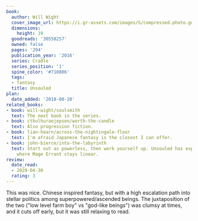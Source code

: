 ```yaml
---
book:
  author: Will Wight
  cover_image_url: https://i.gr-assets.com/images/S/compressed.photo.goodreads.com/books/1465881128l/30558257._SY475_.jpg
  dimensions:
    height: 19
  goodreads: '30558257'
  owned: false
  pages: '294'
  publication_year: '2016'
  series: Cradle
  series_position: '1'
  spine_color: '#710806'
  tags:
  - fantasy
  title: Unsouled
plan:
  date_added: '2018-08-20'
related_books:
- book: will-wight/soulsmith
  text: The next book in the series.
- book: cthulhuraejepsen/worth-the-candle
  text: Also progression fiction.
- book: lian-hearn/across-the-nightingale-floor
  text: I'm afraid Japanese fantasy is the closest I can offer.
- book: john-bierce/into-the-labyrinth
  text: Start out as powerless, then work yourself up. Unsouled has exponential growth
    where Mage Errant stays linear.
review:
  date_read:
  - 2020-04-30
  rating: 3
---
```


This was nice. Chinese inspired fantasy, but with a high escalation path into stellar politics among
superpowered/ascended beings. The juxtaposition of the two ("low level farm boy" vs "god-like beings") was clumsy
at times, and it cuts off early, but it was still relaxing to read.
